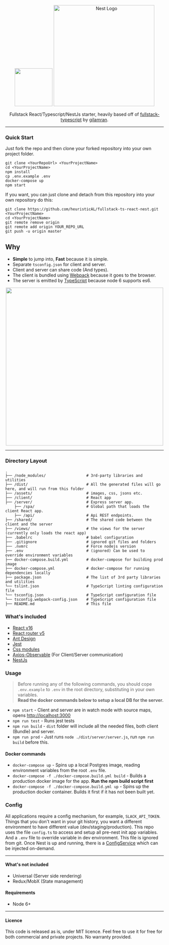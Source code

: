 <p align="center">
  <img src="https://github.com/gilamran/fullstack-typescript/raw/master/assets/images/logo.png" width="120">
  <a href="http://nestjs.com/" target="blank"><img src="https://nestjs.com/img/logo_text.svg" width="320" alt="Nest Logo" /></a>
</p>
<p align="center">Fullstack React/Typescript/NestJs starter, heavily based off of <a href="https://github.com/gilamran/fullstack-typescript" target="blank">fullstack-typescript</a> by <a href="https://github.com/gilamran" target="blank">gilamran</a>.</p>

---

### Quick Start

Just fork the repo and then clone your forked repository into your own project folder.

```
git clone <YourRepoUrl> <YourProjectName>
cd <YourProjectName>
npm install
cp .env.example .env
docker-compose up
npm start
```

If you want, you can just clone and detach from this repository into your own repository do this:

```
git clone https://github.com/heuristicAL/fullstack-ts-react-nest.git <YourProjectName>
cd <YourProjectName>
git remote remove origin
git remote add origin YOUR_REPO_URL
git push -u origin master
```

## Why

- **Simple** to jump into, **Fast** because it is simple.
- Separate `tsconfig.json` for client and server.
- Client and server can share code (And types).
- The client is bundled using [Webpack](https://webpack.github.io/) because it goes to the browser.
- The server is emitted by [TypeScript](https://github.com/Microsoft/TypeScript) because node 6 supports es6.

<p align="center"> 
<img src="https://github.com/gilamran/fullstack-typescript/raw/master/assets/images/flow.png" width="500">
</p>

---

### Directory Layout

```
.
├── /node_modules/                  # 3rd-party libraries and utilities
├── /dist/                          # All the generated files will go here, and will run from this folder
├── /assets/                        # images, css, jsons etc.
├── /client/                        # React app
├── /server/                        # Express server app.
    ├── /spa/                       # Global path that loads the client React app.
    ├── /api/                       # Api REST endpoints.
├── /shared/                        # The shared code between the client and the server
├── /views/                         # the views for the server (currently only loads the react app)
├── .babelrc                        # babel configuration
├── .gitignore                      # ignored git files and folders
├── .nvmrc                          # Force nodejs version
├── .env                            # (ignored) Can be used to override environment variables
├── docker-compose.build.yml        # docker-compose for building prod image
├── docker-compose.yml              # docker-compose for running dependencies locally
├── package.json                    # The list of 3rd party libraries and utilities
└── tslint.json                     # TypeScript linting configuration file
└── tsconfig.json                   # TypeScript configuration file
└── tsconfig.webpack-config.json    # TypeScript configuration file
├── README.md                       # This file
```

### What's included

- [React v16](https://facebook.github.io/react/)
- [React router v5](https://github.com/ReactTraining/react-router)
- [Ant Design](https://ant.design/)
- [Jest](https://github.com/facebook/jest)
- [Css modules](https://github.com/css-modules/css-modules)
- [Axios-Observable](https://github.com/zhaosiyang/axios-observable) (For Client/Server communication)
- [NestJs](https://github.com/nestjs/nest)

### Usage
> Before running any of the following commands, you should cope `.env.example` to `.env` in the root directory, substituting in your own variables.<br/>
> **Read the docker commands below to setup a local DB for the server.**

- `npm start` - Client and server are in watch mode with source maps, opens [http://localhost:3000](http://localhost:3000)
- `npm run test` - Runs jest tests
- `npm run build` - `dist` folder will include all the needed files, both client (Bundle) and server.
- `npm run prod` - Just runs `node ./dist/server/server.js`, run `npm run build` before this.

#### Docker commands

- `docker-compose up` - Spins up a local Postgres image, reading environment variables from the root `.env` file.
- `docker-compose -f ./docker-compose.build.yml build` - Builds a production docker image for the app. **Run the npm build script first**
- `docker-compose -f ./docker-compose.build.yml up` - Spins up the production docker container. Builds it first if it has not been built yet.

### Config

All applications require a config mechanism, for example, `SLACK_API_TOKEN`. Things that you don't want in your git history, you want a different environment to have different value (dev/staging/production). This repo uses the file `config.ts` to access and setup all pre-nest init app variables. And a `.env` file to override variable in dev environment. This file is ignored from git.
Once Nest is up and running, there is a [ConfigService](https://github.com/heuristicAL/fullstack-ts-react-nest/blob/master/server/src/config/config.service.ts) which can be injected on-demand.

---

#### What's not included

- Universal (Server side rendering)
- Redux/MobX (State management)

#### Requirements

- Node 6+

---

#### Licence

This code is released as is, under MIT licence. Feel free to use it for free for both commercial and private projects. No warranty provided.
